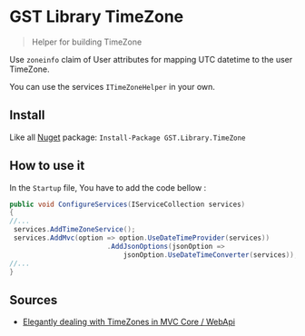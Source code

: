 ﻿# GST Library TimeZone

> Helper for building TimeZone

Use `zoneinfo` claim of User attributes for mapping UTC datetime to the user TimeZone.

You can use the services `ITimeZoneHelper` in your own.

## Install

Like all [Nuget](https://www.nuget.org/packages/GST.Library.TimeZone/) package: `Install-Package GST.Library.TimeZone`

## How to use it

In the `Startup` file, You have to add the code bellow :

```C#
public void ConfigureServices(IServiceCollection services)
{
//...
 services.AddTimeZoneService();
 services.AddMvc(option => option.UseDateTimeProvider(services))
                        .AddJsonOptions(jsonOption =>
                            jsonOption.UseDateTimeConverter(services));
//...
}
```

## Sources

* [Elegantly dealing with TimeZones in MVC Core / WebApi](https://vikutech.blogspot.com/2017/05/elegantly-dealing-with-timezones-in-mvc-core-webapi.html)